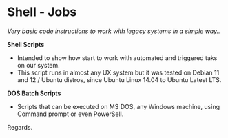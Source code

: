 # Shell - Jobs
*Very basic code instructions to work with legacy systems in a simple way..*

**Shell Scripts**
- Intended to show how start to work with automated and triggered taks on our system.
- This script runs in almost any UX system but it was tested on Debian 11 and 12 / Ubuntu distros, since Ubuntu Linux 14.04 to Ubuntu Latest LTS.

**DOS Batch Scripts**
- Scripts that can be executed on MS DOS, any Windows machine, using Command prompt or even PowerSell.

Regards.
